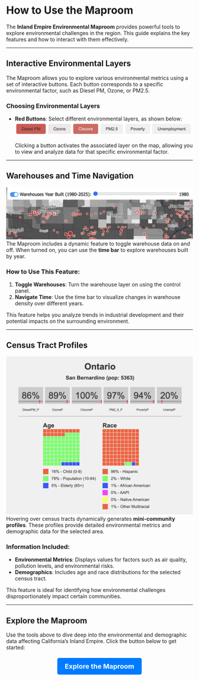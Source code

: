 # **How to Use the Maproom**

The **Inland Empire Environmental Maproom** provides powerful tools to explore environmental challenges in the region. This guide explains the key features and how to interact with them effectively.

---

## **Interactive Environmental Layers**

The Maproom allows you to explore various environmental metrics using a set of interactive buttons. Each button corresponds to a specific environmental factor, such as Diesel PM, Ozone, or PM2.5.

### **Choosing Environmental Layers**
- **Red Buttons**: Select different environmental layers, as shown below:  
  ![Environmental Layers](../images/environmental_layers.png)  

  Clicking a button activates the associated layer on the map, allowing you to view and analyze data for that specific environmental factor.

---

## **Warehouses and Time Navigation**
![warehouses](../images/map_warehouses.png)
The Maproom includes a dynamic feature to toggle warehouse data on and off. When turned on, you can use the **time bar** to explore warehouses built by year.

### **How to Use This Feature**:
1. **Toggle Warehouses**: Turn the warehouse layer on using the control panel.
2. **Navigate Time**: Use the time bar to visualize changes in warehouse density over different years.

This feature helps you analyze trends in industrial development and their potential impacts on the surrounding environment.

---

## **Census Tract Profiles**
![community profile](../images/map_race.png)
Hovering over census tracts dynamically generates **mini-community profiles**. These profiles provide detailed environmental metrics and demographic data for the selected area.

### **Information Included**:
- **Environmental Metrics**: Displays values for factors such as air quality, pollution levels, and environmental risks.
- **Demographics**: Includes age and race distributions for the selected census tract.

This feature is ideal for identifying how environmental challenges disproportionately impact certain communities.

---

## **Explore the Maproom**
Use the tools above to dive deep into the environmental and demographic data affecting California’s Inland Empire. Click the button below to get started:

<div style="text-align: center; margin: 20px 0;">
  <a href="./map.html" style="
    display: inline-block;
    background-color: #007BFF;
    color: white;
    font-size: 18px;
    font-weight: bold;
    padding: 12px 20px;
    text-decoration: none;
    border-radius: 5px;
    transition: background-color 0.3s ease;
  " onmouseover="this.style.backgroundColor='#0056b3'" onmouseout="this.style.backgroundColor='#007BFF'">
    Explore the Maproom
  </a>
</div>
